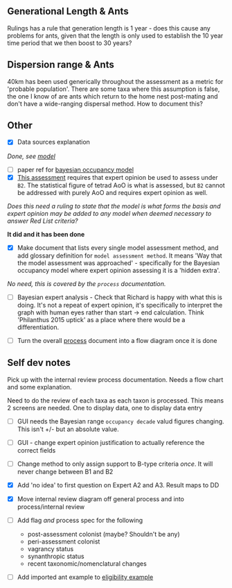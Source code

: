 ## Generational Length & Ants

Rulings has a rule that generation length is 1 year - does this cause any problems for ants, given that the length is only used to establish the 10 year time period that we then boost to 30 years?

## Dispersion range & Ants
40km has been used generically throughout the assessment as a metric for 'probable population'. There are some taxa where this assumption is false, the one I know of are ants which return to the home nest post-mating and don't have a wide-ranging dispersal method. How to document this?

## Other
- [x] Data sources explanation

*Done, see [model](./model.md)*
- [ ] paper ref for [bayesian occupancy model](./model.md#bayesian-occupancy-trend)
- [x] [This assessment](./process/raw_data.md) requires that expert opinion be used to assess under `B2`. The statistical figure of tetrad AoO is what is assessed, but `B2` cannot be addressed with purely AoO and requires expert opinion as well.

*Does this need a ruling to state that the model is what forms the basis and expert opinion may be added to any model when deemed necessary to answer Red List criteria?*

**It did and it has been done**

- [x] Make document that lists every single model assessment method, and add glossary definition for `model assessment method`. It means 'Way that the model assessment was approached' - specifically for the Bayesian occupancy model where expert opinion assessing it is a 'hidden extra'.

*No need, this is covered by the `process` documentation.*

- [ ] Bayesian expert analysis - Check that Richard is happy with what this is doing. It's not a repeat of expert opinion, it's specifically to interpret the graph with human eyes rather than start -> end calculation. Think 'Philanthus 2015 uptick' as a place where there would be a differentiation.

- [ ] Turn the overall [process](./process_overview.md) document into a flow diagram once it is done

## Self dev notes
Pick up with the internal review process documentation. Needs a flow chart and some explanation.

Need to do the review of each taxa as each taxon is processed. This means 2 screens are needed. One to display data, one to display data entry

- [ ] GUI needs the Bayesian range `occupancy decade` valud figures changing. This isn't +/- but an absolute value.

- [ ] GUI - change expert opinion justification to actually reference the correct fields

- [ ] Change method to only assign support to B-type criteria *once*. It will never change between B1 and B2

- [x] Add 'no idea' to first question on Expert A2 and A3. Result maps to DD

- [x] Move internal review diagram off general process and into process/internal review

- [ ] Add flag *and* process spec for the following
    - post-assessment colonist (maybe? Shouldn't be any)
    - peri-assessment colonist
    - vagrancy status
    - synanthropic status
    - recent taxonomic/nomenclatural changes

 - [ ] Add imported ant example to [eligibility example](./process/internal_stage/eligibility.md#synathropic-status)